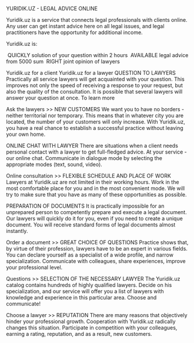 YURIDIK.UZ - LEGAL ADVICE ONLINE

Yuridik.uz is a service that connects legal professionals with clients online. Any user can get instant advice here on all legal issues, and legal practitioners have the opportunity for additional income.

Yuridik.uz is:

 QUICKLY
solution of your question within 2 hours
 AVAILABLE
legal advice from 5000 sum
 RIGHT
joint opinion of lawyers

Yuridik.uz for a client
Yuridik.uz for a lawyer
QUESTION TO LAWYERS
Practically all service lawyers will get acquainted with your question. This improves not only the speed of receiving a response to your request, but also the quality of the consultation. It is possible that several lawyers will answer your question at once. To learn more

Ask the lawyers >>
NEW CUSTOMERS
We want you to have no borders - neither territorial nor temporary. This means that in whatever city you are located, the number of your customers will only increase. With Yuridik.uz, you have a real chance to establish a successful practice without leaving your own home.

ONLINE CHAT WITH LAWYER
There are situations when a client needs personal contact with a lawyer to get full-fledged advice. At your service - our online chat. Communicate in dialogue mode by selecting the appropriate modes (text, sound, video).

Online consultation >>
FLEXIBLE SCHEDULE AND PLACE OF WORK
Lawyers at Yuridik.uz are not limited in their working hours. Work in the most comfortable place for you and in the most convenient mode. We will try to make sure that you have as many of these opportunities as possible.

PREPARATION OF DOCUMENTS
It is practically impossible for an unprepared person to competently prepare and execute a legal document. Our lawyers will quickly do it for you, even if you need to create a unique document. You will receive standard forms of legal documents almost instantly.

Order a document >>
GREAT CHOICE OF QUESTIONS
Practice shows that, by virtue of their profession, lawyers have to be an expert in various fields. You can declare yourself as a specialist of a wide profile, and narrow specialization. Communicate with colleagues, share experiences, improve your professional level.

Questions >>
SELECTION OF THE NECESSARY LAWYER
The Yuridik.uz catalog contains hundreds of highly qualified lawyers. Decide on his specialization, and our service will offer you a list of lawyers with knowledge and experience in this particular area. Choose and communicate!

Choose a lawyer >>
REPUTATION
There are many reasons that objectively hinder your professional growth. Cooperation with Yuridik.uz radically changes this situation. Participate in competition with your colleagues, earning a rating, reputation, and as a result, new customers.
